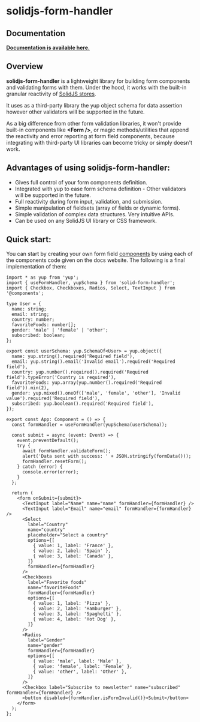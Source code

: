 # solidjs-form-handler

## Documentation

**[Documentation is available here.](https://solid-form-handler.com)**

## Overview

**solidjs-form-handler** is a lightweight library for building form components and validating forms with them. Under the hood, it works with the built-in granular reactivity of [SolidJS stores](https://www.solidjs.com/docs/latest/api#stores).

It uses as a third-party library the yup object schema for data assertion however other validators will be supported in the future.

As a big difference from other form validation libraries, it won't provide built-in components like **\<Form \/>**, or magic methods/utilities that append the reactivity and error reporting at form field components, because integrating with third-party UI libraries can become tricky or simply doesn't work.

## Advantages of using solidjs-form-handler:

- Gives full control of your form components definition.
- Integrated with yup to ease form schema definition - Other validators will be supported in the future.
- Full reactivity during form input, validation, and submission.
- Simple manipulation of fieldsets (array of fields or dynamic forms).
- Simple validation of complex data structures.
  Very intuitive APIs.
- Can be used on any SolidJS UI library or CSS framework.

## Quick start:

You can start by creating your own form field [components](https://solid-form-handler.com/docs/components) by using each of the components code given on the docs website. The following is a final implementation of them:

```tsx
import * as yup from 'yup';
import { useFormHandler, yupSchema } from 'solid-form-handler';
import { Checkbox, Checkboxes, Radios, Select, TextInput } from '@components';

type User = {
  name: string;
  email: string;
  country: number;
  favoriteFoods: number[];
  gender: 'male' | 'female' | 'other';
  subscribed: boolean;
};

export const userSchema: yup.SchemaOf<User> = yup.object({
  name: yup.string().required('Required field'),
  email: yup.string().email('Invalid email').required('Required field'),
  country: yup.number().required().required('Required field').typeError('Country is required'),
  favoriteFoods: yup.array(yup.number().required('Required field')).min(2),
  gender: yup.mixed().oneOf(['male', 'female', 'other'], 'Invalid value').required('Required field'),
  subscribed: yup.boolean().required('Required field'),
});

export const App: Component = () => {
  const formHandler = useFormHandler(yupSchema(userSchema));

  const submit = async (event: Event) => {
    event.preventDefault();
    try {
      await formHandler.validateForm();
      alert('Data sent with success: ' + JSON.stringify(formData()));
      formHandler.resetForm();
    } catch (error) {
      console.error(error);
    }
  };

  return (
    <form onSubmit={submit}>
      <TextInput label="Name" name="name" formHandler={formHandler} />
      <TextInput label="Email" name="email" formHandler={formHandler} />
      <Select
        label="Country"
        name="country"
        placeholder="Select a country"
        options={[
          { value: 1, label: 'France' },
          { value: 2, label: 'Spain' },
          { value: 3, label: 'Canada' },
        ]}
        formHandler={formHandler}
      />
      <Checkboxes
        label="Favorite foods"
        name="favoriteFoods"
        formHandler={formHandler}
        options={[
          { value: 1, label: 'Pizza' },
          { value: 2, label: 'Hamburger' },
          { value: 3, label: 'Spaghetti' },
          { value: 4, label: 'Hot Dog' },
        ]}
      />
      <Radios
        label="Gender"
        name="gender"
        formHandler={formHandler}
        options={[
          { value: 'male', label: 'Male' },
          { value: 'female', label: 'Female' },
          { value: 'other', label: 'Other' },
        ]}
      />
      <Checkbox label="Subscribe to newsletter" name="subscribed" formHandler={formHandler} />
      <button disabled={formHandler.isFormInvalid()}>Submit</button>
    </form>
  );
};
```
